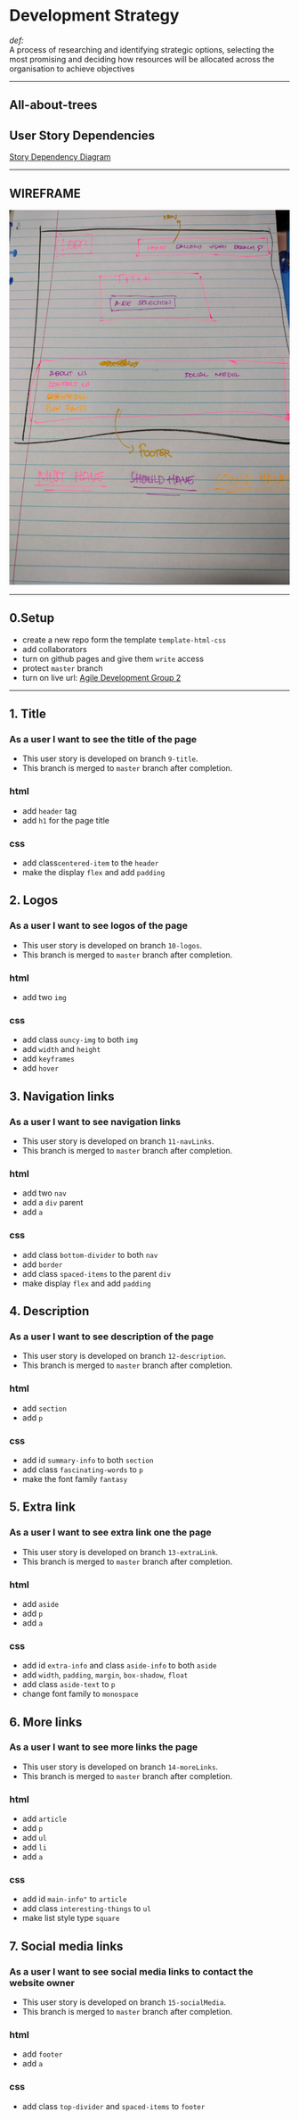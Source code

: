 # Development Strategy

_def:_ </br> A process of researching and identifying strategic options,
selecting the most promising and deciding how resources will be allocated across
the organisation to achieve objectives

---

## All-about-trees

## User Story Dependencies

[Story Dependency Diagram](https://excalidraw.com/#json=zx507BPjuQiDZVSqYzr3v,ek-uu6Hp_lrnioS0gXBzXg)

---

## WIREFRAME

![wireframe](/planning/assets/wireframe.jpg)

---

## 0.Setup

- create a new repo form the template `template-html-css`
- add collaborators
- turn on github pages and give them `write` access
- protect `master` branch
- turn on live url:
  [Agile Development Group 2](https://hyf-class20.github.io/agile-development-group2-all-about-trees/)

---

## 1. Title

### As a user I want to see the title of the page

- This user story is developed on branch `9-title`.
- This branch is merged to `master` branch after completion.

### html

- add `header` tag
- add `h1` for the page title

### css

- add class`centered-item` to the `header`
- make the display `flex` and add `padding`

## 2. Logos

### As a user I want to see logos of the page

- This user story is developed on branch `10-logos`.
- This branch is merged to `master` branch after completion.

### html

- add two `img`

### css

- add class `ouncy-img` to both `img`
- add `width` and `height`
- add `keyframes`
- add `hover`

## 3. Navigation links

### As a user I want to see navigation links

- This user story is developed on branch `11-navLinks`.
- This branch is merged to `master` branch after completion.

### html

- add two `nav`
- add a `div` parent
- add `a`

### css

- add class `bottom-divider` to both `nav`
- add `border`
- add class `spaced-items` to the parent `div`
- make display `flex` and add `padding`

## 4. Description

### As a user I want to see description of the page

- This user story is developed on branch `12-description`.
- This branch is merged to `master` branch after completion.

### html

- add `section`
- add `p`

### css

- add id `summary-info` to both `section`
- add class `fascinating-words` to `p`
- make the font family `fantasy`

## 5. Extra link

### As a user I want to see extra link one the page

- This user story is developed on branch `13-extraLink`.
- This branch is merged to `master` branch after completion.

### html

- add `aside`
- add `p`
- add `a`

### css

- add id `extra-info` and class `aside-info` to both `aside`
- add `width`, `padding`, `margin`, `box-shadow`, `float`
- add class `aside-text` to `p`
- change font family to `monospace`

## 6. More links

### As a user I want to see more links the page

- This user story is developed on branch `14-moreLinks`.
- This branch is merged to `master` branch after completion.

### html

- add `article`
- add `p`
- add `ul`
- add `li`
- add `a`

### css

- add id `main-info"` to `article`
- add class `interesting-things` to `ul`
- make list style type `square`

## 7. Social media links

### As a user I want to see social media links to contact the website owner

- This user story is developed on branch `15-socialMedia`.
- This branch is merged to `master` branch after completion.

### html

- add `footer`
- add `a`

### css

- add class `top-divider` and `spaced-items` to `footer`
